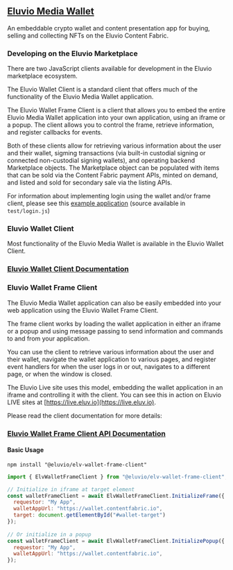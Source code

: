 ## [Eluvio Media Wallet](https://wallet.contentfabric.io/#/)

An embeddable crypto wallet and content presentation app for buying, selling and collecting NFTs on the Eluvio Content Fabric.

### Developing on the Eluvio Marketplace

There are two JavaScript clients available for development in the Eluvio marketplace ecosystem.

The Eluvio Wallet Client is a standard client that offers much of the functionality of the Eluvio Media Wallet application.

The Eluvio Wallet Frame Client is a client that allows you to embed the entire Eluvio Media Wallet application into your own application, using an iframe or a popup. The client allows you to control the frame, retrieve information, and register callbacks for events.

Both of these clients allow for retrieving various information about the user and their wallet, sigming transactions (via built-in custodial signing or connected non-custodial signing wallets), and operating backend Marketplace objects. The Marketplace object can be populated with items that can be sold via the Content Fabric payment APIs, minted on demand, and listed and sold for secondary sale via the listing APIs.

For information about implementing login using the wallet and/or frame client, please see this [example application](https://core.test.contentfabric.io/elv-media-wallet-client-test/test-login/) (source available in `test/login.js`)

###

### Eluvio Wallet Client

Most functionality of the Eluvio Media Wallet is available in the Eluvio Wallet Client.

### [Eluvio Wallet Client Documentation](https://eluv-io.github.io/elv-client-js/wallet-client/index.html)

###

### Eluvio Wallet Frame Client

The Eluvio Media Wallet application can also be easily embedded into your web application using the Eluvio Wallet Frame Client.

The frame client works by loading the wallet application in either an iframe or a popup and using message passing to send information and commands to and from your application.

You can use the client to retrieve various information about the user and their wallet, navigate the wallet application to various pages, and register event handlers for when the user logs in or out, navigates to a different page, or when the window is closed.

The Eluvio Live site uses this model, embedding the wallet application in an iframe and controlling it with the client. You can see this in action on Eluvio LIVE sites at [https://live.eluv.io](https://live.eluv.io).

Please read the client documentation for more details:
### [Eluvio Wallet Frame Client API Documentation](https://eluv-io.github.io/elv-media-wallet/ElvWalletFrameClient.html)

#### Basic Usage

```
npm install "@eluvio/elv-wallet-frame-client"
```

```javascript
import { ElvWalletFrameClient } from "@eluvio/elv-wallet-frame-client";

// Initialize in iframe at target element
const walletFrameClient = await ElvWalletFrameClient.InitializeFrame({
  requestor: "My App",
  walletAppUrl: "https://wallet.contentfabric.io",
  target: document.getElementById("#wallet-target")
});
    
// Or initialize in a popup
const walletFrameClient = await ElvWalletFrameClient.InitializePopup({
  requestor: "My App",
  walletAppUrl: "https://wallet.contentfabric.io",
});
```




